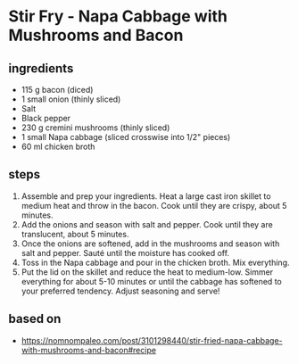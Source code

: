 # Stir Fry - Napa Cabbage with Mushrooms and Bacon

## ingredients

- 115 g bacon (diced)
- 1 small onion (thinly sliced)
- Salt
- Black pepper
- 230 g cremini mushrooms (thinly sliced)
- 1 small Napa cabbage (sliced crosswise into 1/2" pieces)
- 60 ml chicken broth

## steps

1. Assemble and prep your ingredients. Heat a large cast iron skillet to medium heat and throw in the bacon. Cook until they are crispy, about 5 minutes.
2. Add the onions and season with salt and pepper. Cook until they are translucent, about 5 minutes.
3. Once the onions are softened, add in the mushrooms and season with salt and pepper. Sauté until the moisture has cooked off.
4. Toss in the Napa cabbage and pour in the chicken broth. Mix everything.
5. Put the lid on the skillet and reduce the heat to medium-low. Simmer everything for about 5-10 minutes or until the cabbage has softened to your preferred tendency. Adjust seasoning and serve!

## based on

- https://nomnompaleo.com/post/3101298440/stir-fried-napa-cabbage-with-mushrooms-and-bacon#recipe
